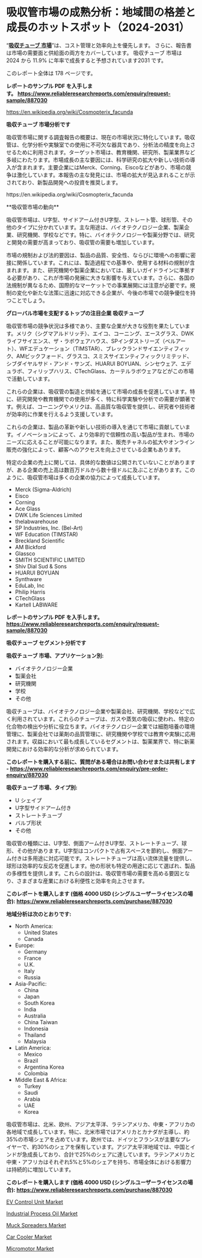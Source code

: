 <p><h1>吸収管市場の成熟分析：地域間の格差と成長のホットスポット（2024-2031）</h1></p><p>&ldquo;<strong><a href="https://www.reliableresearchreports.com/absorption-tubes-r887030?utm_campaign=110&utm_medium=9&utm_source=Github&utm_content=ia&utm_term=22102024&utm_id=absorption-tubes">吸収チューブ 市場</a></strong>&rdquo;は、コスト管理と効率向上を優先します。 さらに、報告書は市場の需要面と供給面の両方をカバーしています。 吸収チューブ 市場は 2024 から 11.9% に年率で成長すると予想されています2031 です。</p>
<p>このレポート全体は 178 ページです。</p>
<p><strong>レポートのサンプル PDF を入手します。&nbsp;<a href="https://www.reliableresearchreports.com/enquiry/request-sample/887030?utm_campaign=110&utm_medium=9&utm_source=Github&utm_content=ia&utm_term=22102024&utm_id=absorption-tubes">https://www.reliableresearchreports.com/enquiry/request-sample/887030</a></strong></p>
<p><a href="https://en.wikipedia.org/wiki/Cosmopterix_facunda?utm_campaign=110&utm_medium=9&utm_source=Github&utm_content=ia&utm_term=22102024&utm_id=absorption-tubes">https://en.wikipedia.org/wiki/Cosmopterix_facunda</a></p>
<p><strong>吸収チューブ 市場分析です</strong></p>
<p><p>吸収管市場に関する調査報告の概要は、現在の市場状況に特化しています。吸収管は、化学分析や実験室での使用に不可欠な器具であり、分析法の精度を向上させるために利用されます。ターゲット市場は、教育機関、研究所、製薬業界など多岐にわたります。市場成長の主な要因には、科学研究の拡大や新しい技術の導入が含まれます。主要企業にはMerck、Corning、Eiscoなどがあり、市場の競争は激化しています。本報告の主な発見には、市場の拡大が見込まれることが示されており、新製品開発への投資を推奨します。</p></p>
<p>https://en.wikipedia.org/wiki/Cosmopterix_facunda</p>
<p><p>**吸収管市場の動向**</p><p>吸収管市場は、U字型、サイドアーム付きU字型、ストレート管、球形管、その他のタイプに分かれています。主な用途は、バイオテクノロジー企業、製薬企業、研究機関、学校などです。特に、バイオテクノロジーや製薬分野では、研究と開発の需要が高まっており、吸収管の需要も増加しています。</p><p>市場の規制および法的要因は、製品の品質、安全性、ならびに環境への影響に密接に関係しています。これには、製造過程での基準や、使用する材料の規制が含まれます。また、研究機関や製薬企業においては、厳しいガイドラインに準拠する必要があり、これが市場の発展に大きな影響を与えています。さらに、各国の法規制が異なるため、国際的なマーケットでの事業展開には注意が必要です。規制の変化や新たな法策に迅速に対応できる企業が、今後の市場での競争優位を持つことでしょう。</p></p>
<p><strong>グローバル市場を支配するトップの注目企業 吸収チューブ</strong></p>
<p><p>吸収管市場の競争状況は多様であり、主要な企業が大きな役割を果たしています。メリク（シグマアルドリッチ）、エイコ、コーニング、エースグラス、DWKライフサイエンス、ザ・ラボウェアハウス、SPインダストリーズ（ベルアート）、WFエデュケーション（TIMSTAR）、ブレックランドサイエンティフィック、AMビックフォード、グラスコ、スミスサイエンティフィックリミテッド、シブダイヤルサド・アンド・サンズ、HUARUI BOYUAN、シンセウェア、エデュラボ、フィリップハリス、CTechGlass、カーテルラボウェアなどがこの市場で活動しています。</p><p>これらの企業は、吸収管の製造と供給を通じて市場の成長を促進しています。特に、研究開発や教育機関での使用が多く、特に科学実験や分析での需要が顕著です。例えば、コーニングやメリクは、高品質な吸収管を提供し、研究者や技術者が効率的に作業を行えるよう支援しています。</p><p>これらの企業は、製品の革新や新しい技術の導入を通じて市場に貢献しています。イノベーションによって、より効率的で信頼性の高い製品が生まれ、市場のニーズに応えることが可能になります。また、販売チャネルの拡大やオンライン販売の強化によって、顧客へのアクセスを向上させている企業もあります。</p><p>特定の企業の売上に関しては、具体的な数値は公開されていないことがありますが、ある企業の売上高は数百万ドルから数十億ドルに及ぶことがあります。このように、吸収管市場は多くの企業の協力によって成長しています。</p></p>
<p><ul><li>Merck (Sigma-Aldrich)</li><li>Eisco</li><li>Corning</li><li>Ace Glass</li><li>DWK Life Sciences Limited</li><li>thelabwarehouse</li><li>SP Industries, Inc. (Bel-Art)</li><li>WF Education (TIMSTAR)</li><li>Breckland Scientific</li><li>AM Bickford</li><li>Glassco</li><li>SMITH SCIENTIFIC LIMITED</li><li>Shiv Dial Sud & Sons</li><li>HUARUI BOYUAN</li><li>Synthware</li><li>EduLab, Inc</li><li>Philip Harris</li><li>CTechGlass</li><li>Kartell LABWARE</li></ul></p>
<p><strong>レポートのサンプル PDF を入手します。 <a href="https://www.reliableresearchreports.com/enquiry/request-sample/887030?utm_campaign=110&utm_medium=9&utm_source=Github&utm_content=ia&utm_term=22102024&utm_id=absorption-tubes">https://www.reliableresearchreports.com/enquiry/request-sample/887030</a></strong></p>
<p><strong>吸収チューブ セグメント分析です</strong></p>
<p><strong>吸収チューブ 市場、アプリケーション別:</strong></p>
<p><ul><li>バイオテクノロジー企業</li><li>製薬会社</li><li>研究機関</li><li>学校</li><li>その他</li></ul></p>
<p><p>吸収チューブは、バイオテクノロジー企業や製薬会社、研究機関、学校などで広く利用されています。これらのチューブは、ガスや蒸気の吸収に使われ、特定の化合物の検出や分析に役立ちます。バイオテクノロジー企業では細胞培養の環境管理に、製薬会社では薬剤の品質管理に、研究機関や学校では教育や実験に応用されます。収益において最も成長しているセグメントは、製薬業界で、特に新薬開発における効率的な分析が求められています。</p></p>
<p><strong>このレポートを購入する前に、質問がある場合はお問い合わせまたは共有します - <a href="https://www.reliableresearchreports.com/enquiry/pre-order-enquiry/887030?utm_campaign=110&utm_medium=9&utm_source=Github&utm_content=ia&utm_term=22102024&utm_id=absorption-tubes">https://www.reliableresearchreports.com/enquiry/pre-order-enquiry/887030</a></strong></p>
<p><strong>吸収チューブ 市場、タイプ別:</strong></p>
<p><ul><li>U シェイプ</li><li>U字型サイドアーム付き</li><li>ストレートチューブ</li><li>バルブ形状</li><li>その他</li></ul></p>
<p><p>吸収管の種類には、U字型、側面アーム付きU字型、ストレートチューブ、球形、その他があります。U字型はコンパクトで占有スペースを節約し、側面アーム付きは多用途に対応可能です。ストレートチューブは高い流体流量を提供し、球形は効率的な反応を促進します。他の形状も特定の用途に応じて選ばれ、製品の多様性を提供します。これらの設計は、吸収管市場の需要を高める要因となり、さまざまな産業における利便性と効率を向上させます。</p></p>
<p><strong>このレポートを購入します (価格 4000 USD (シングルユーザーライセンスの場合): <a href="https://www.reliableresearchreports.com/purchase/887030?utm_campaign=110&utm_medium=9&utm_source=Github&utm_content=ia&utm_term=22102024&utm_id=absorption-tubes">https://www.reliableresearchreports.com/purchase/887030</a></strong></p>
<p><strong>地域分析は次のとおりです:</strong></p>
<p><ul>
    <li>
        North America:
        <ul>
            <li>United States</li>
            <li>Canada</li>
        </ul>
    </li>
    <li>
        Europe:
        <ul>
            <li>Germany</li>
            <li>France</li>
            <li>U.K.</li>
            <li>Italy</li>
            <li>Russia</li>
        </ul>
    </li>
    <li>
        Asia-Pacific:
        <ul>
            <li>China</li>
            <li>Japan</li>
            <li>South Korea</li>
            <li>India</li>
            <li>Australia</li>
            <li>China Taiwan</li>
            <li>Indonesia</li>
            <li>Thailand</li>
            <li>Malaysia</li>
        </ul>
    </li>
    <li>
        Latin America:
        <ul>
            <li>Mexico</li>
            <li>Brazil</li>
            <li>Argentina Korea</li>
            <li>Colombia</li>
        </ul>
    </li>
    <li>
        Middle East & Africa:
        <ul>
            <li>Turkey</li>
            <li>Saudi</li>
            <li>Arabia</li>
            <li>UAE</li>
            <li>Korea</li>
        </ul>
    </li>
    </ul></p>
<p><p>吸収管市場は、北米、欧州、アジア太平洋、ラテンアメリカ、中東・アフリカの各地域で成長しています。特に、北米市場ではアメリカとカナダが主導し、約35%の市場シェアを占めています。欧州では、ドイツとフランスが主要なプレイヤーで、約30%のシェアを保有しています。アジア太平洋地域では、中国とインドが急成長しており、合計で25%のシェアに達しています。ラテンアメリカと中東・アフリカはそれぞれ5%と5%のシェアを持ち、市場全体における影響力は持続的に増加しています。</p></p>
<p><strong>このレポートを購入します (価格 4000 USD (シングルユーザーライセンスの場合): <a href="https://www.reliableresearchreports.com/purchase/887030?utm_campaign=110&utm_medium=9&utm_source=Github&utm_content=ia&utm_term=22102024&utm_id=absorption-tubes">https://www.reliableresearchreports.com/purchase/887030</a></strong></p>
<p><p><a href="https://www.linkedin.com/pulse/ev-control-unit-market-velocity-106-cagr-trajectory-2024-2031-couae?utm_campaign=110&utm_medium=9&utm_source=Github&utm_content=ia&utm_term=22102024&utm_id=absorption-tubes">EV Control Unit Market</a></p><p><a href="https://github.com/HeatherFernandez476/Market-Research-Report-List-1/blob/main/industrial-process-oil-market.md?utm_campaign=110&utm_medium=9&utm_source=Github&utm_content=ia&utm_term=22102024&utm_id=absorption-tubes">Industrial Process Oil Market</a></p><p><a href="https://issuu.com/reportprime-2/docs/muck-spreaders-market-size-2030.ppt_87f81d09f3995e?utm_campaign=110&utm_medium=9&utm_source=Github&utm_content=ia&utm_term=22102024&utm_id=absorption-tubes">Muck Spreaders Market</a></p><p><a href="https://github.com/kathiestrine5ty/Market-Research-Report-List-1/blob/main/car-cooler-market.md?utm_campaign=110&utm_medium=9&utm_source=Github&utm_content=ia&utm_term=22102024&utm_id=absorption-tubes">Car Cooler Market</a></p><p><a href="https://issuu.com/reportprime-2/docs/micromotor-market-size-2030.pptx_91bde45d4517b0?utm_campaign=110&utm_medium=9&utm_source=Github&utm_content=ia&utm_term=22102024&utm_id=absorption-tubes">Micromotor Market</a></p></p>